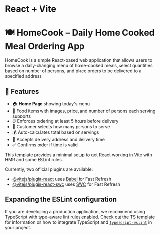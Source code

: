 # React + Vite

# 🍽️ HomeCook – Daily Home Cooked Meal Ordering App

HomeCook is a simple React-based web application that allows users to browse a daily-changing menu of home-cooked meals, select quantities based on number of persons, and place orders to be delivered to a specified address.


## 🚀 Features

- 🏠 **Home Page** showing today's menu
- 📸 Food items with images, price, and number of persons each serving supports
- ⏰ Enforces ordering at least 5 hours before delivery
- 👥 Customer selects how many persons to serve
- 💰 Auto-calculates total based on servings
- 📍 Accepts delivery address and delivery time
- ✅ Confirms order if time is valid



This template provides a minimal setup to get React working in Vite with HMR and some ESLint rules.

Currently, two official plugins are available:

- [@vitejs/plugin-react](https://github.com/vitejs/vite-plugin-react/blob/main/packages/plugin-react) uses [Babel](https://babeljs.io/) for Fast Refresh
- [@vitejs/plugin-react-swc](https://github.com/vitejs/vite-plugin-react/blob/main/packages/plugin-react-swc) uses [SWC](https://swc.rs/) for Fast Refresh

## Expanding the ESLint configuration

If you are developing a production application, we recommend using TypeScript with type-aware lint rules enabled. Check out the [TS template](https://github.com/vitejs/vite/tree/main/packages/create-vite/template-react-ts) for information on how to integrate TypeScript and [`typescript-eslint`](https://typescript-eslint.io) in your project.
